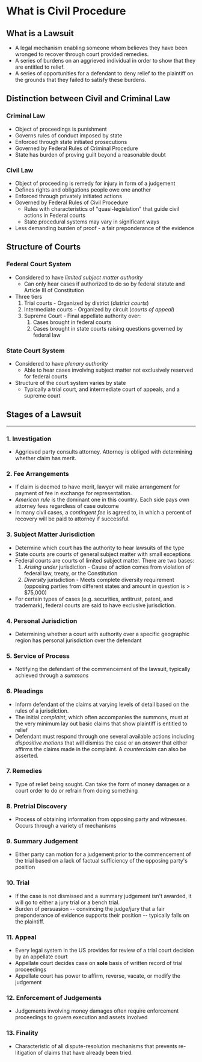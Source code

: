 # What is Civil Procedure

## What is a Lawsuit

* A legal mechanism enabling someone whom believes they have been wronged to recover through court provided remedies.
* A series of burdens on an aggrieved individual in order to show that they are entitled to relief.
* A series of opportunities for a defendant to deny relief to the plaintiff on the grounds that they failed to satisfy these burdens.

## Distinction between Civil and Criminal Law

### Criminal Law

* Object of proceedings is punishment
* Governs rules of conduct imposed by state
* Enforced through state initiated prosecutions
* Governed by Federal Rules of Criminal Procedure
* State has burden of proving guilt beyond a reasonable doubt

### Civil Law

* Object of proceeding is remedy for injury in form of a judgement
* Defines rights and obligations people owe one another
* Enforced through privately initiated actions
* Governed by Federal Rules of Civil Procedure
  * Rules with characteristics of "quasi-legislation" that guide civil actions in Federal courts
  * State procedural systems may vary in significant ways
* Less demanding burden of proof - a fair preponderance of the evidence

## Structure of Courts

### Federal Court System

* Considered to have *limited subject matter authority*
  * Can only hear cases if authorized to do so by federal statute and Article III of Constitution
* Three tiers
  1. Trial courts - Organized by district (*district courts*)
  1. Intermediate courts - Organized by circuit (*courts of appeal*)
  1. Supreme Court - Final appellate authority over:
     1. Cases brought in federal courts
     1. Cases brought in state courts raising questions governed by federal law

### State Court System

* Considered to have *plenary authority*
  * Able to hear cases involving subject matter not exclusively reserved for federal courts
* Structure of the court system varies by state
  * Typically a trial court, and intermediate court of appeals, and a supreme court

## Stages of a Lawsuit

---

### 1. Investigation

* Aggrieved party consults attorney. Attorney is obliged with determining whether claim has merit.

### 2. Fee Arrangements

* If claim is deemed to have merit, lawyer will make arrangement for payment of fee in exchange for representation.
* *American rule* is the dominant one in this country. Each side pays own attorney fees regardless of case outcome
* In many civil cases, a *contingent fee* is agreed to, in which a percent of recovery will be paid to attorney if successful.

### 3. Subject Matter Jurisdiction

* Determine which court has the authority to hear lawsuits of the type
* State courts are courts of general subject matter with small exceptions
* Federal courts are courts of limited subject matter. There are two bases:
  1. *Arising under* jurisdiction - Cause of action comes from violation of federal law, treaty, or the Constitution
  2. *Diversity* jurisdiction - Meets complete diversity requirement (opposing parties from different states and amount in question is > $75,000)
* For certain types of cases (e.g. securities, antitrust, patent, and trademark), federal courts are said to have exclusive jurisdiction.

### 4. Personal Jurisdiction

* Determining whether a court with authority over a specific geographic region has personal jurisdiction over the defendant

### 5. Service of Process

* Notifying the defendant of the commencement of the lawsuit, typically achieved through a *summons*

### 6. Pleadings

* Inform defendant of the claims at varying levels of detail based on the rules of a jurisdiction.
* The initial *complaint*, which often accompanies the summons, must at the very minimum lay out basic claims that show plaintiff is entitled to relief
* Defendant must respond through one several available actions including *dispositive motions* that will dismiss the case or an *answer* that either affirms the claims made in the complaint. A *counterclaim* can also be asserted.

### 7. Remedies

* Type of relief being sought. Can take the form of money damages or a court order to do or refrain from doing something

### 8. Pretrial Discovery

* Process of obtaining information from opposing party and witnesses. Occurs through a variety of mechanisms

### 9. Summary Judgement

* Either party can motion for a judgement prior to the commencement of the trial based on a lack of factual sufficiency of the opposing party's position

### 10. Trial

* If the case is not dismissed and a summary judgement isn't awarded, it will go to either a jury trial or a bench trial.
* Burden of persuasion -- convincing the judge/jury that a fair preponderance of evidence supports their position -- typically falls on the plaintiff.

### 11. Appeal

* Every legal system in the US provides for review of a trial court decision by an appellate court
* Appellate court decides case on **sole** basis of written record of trial proceedings
* Appellate court has power to affirm, reverse, vacate, or modify the judgement

### 12. Enforcement of Judgements

* Judgements involving money damages often require enforcement proceedings to govern execution and assets involved

### 13. Finality

* Characteristic of all dispute-resolution mechanisms that prevents re-litigation of claims that have already been tried.